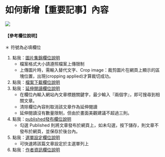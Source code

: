 # 如何新增【重要記事】內容

![](/_image/manage/content-create-events.png)


#### 【參考欄位說明】
＊ 符號為必填欄位  
1. 點我：[圖片集錦欄位說明](3-1-1-manage-create-field?id=_4-圖片集錦：)  
    - 檔案格式大小請遵照檔案上傳限制  
    - 上傳圖片時，需輸入替代文字、Crop image：裁剪圖片在網頁上顯示的區塊位置，出現(cropping applied)才算裁切成功。  
2. 點我：[檔案下載欄位說明](3-1-1-manage-create-field?id=_5-檔案下載)
3. 點我：[延伸閱讀欄位說明](3-1-1-manage-create-field?id=_6-延伸閱讀：提供瀏覽者更多相關資訊)
    - 在欄位內輸入網站內文章標題關鍵字，最少輸入『兩個字』，即可搜尋到相關文章。  
    - 清除欄位內容則取消該文章作為延伸閱讀   
    - 延伸閱讀沒有數量限制，但由於畫面美觀建議不超過三則。 
4. 點我：[published發布欄位說明](3-1-1-manage-create-field?id=_7-published：)
    - 勾選 Published 則將文章發布於網頁上，如未勾選，按下儲存，則文章不發布於網頁，並保存於後台內。
5. 點我：[選單設定欄位說明](3-1-1-manage-create-field?id=_2-選單設定：此欄位設定可快速將該文章連結至主選單列內)
    - 可快速將該篇文章設定於主選單列上
6. 點我：[作者資訊欄位說明](3-1-1-manage-create-field?id=_3-作者資訊：可修改文章發布日期)
